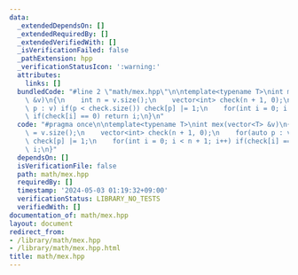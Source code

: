 ```yaml
---
data:
  _extendedDependsOn: []
  _extendedRequiredBy: []
  _extendedVerifiedWith: []
  _isVerificationFailed: false
  _pathExtension: hpp
  _verificationStatusIcon: ':warning:'
  attributes:
    links: []
  bundledCode: "#line 2 \"math/mex.hpp\"\n\ntemplate<typename T>\nint mex(vector<T>\
    \ &v)\n{\n    int n = v.size();\n    vector<int> check(n + 1, 0);\n    for(auto\
    \ p : v) if(p < check.size()) check[p] |= 1;\n    for(int i = 0; i < n + 1; i++)\
    \ if(check[i] == 0) return i;\n}\n"
  code: "#pragma once\n\ntemplate<typename T>\nint mex(vector<T> &v)\n{\n    int n\
    \ = v.size();\n    vector<int> check(n + 1, 0);\n    for(auto p : v) if(p < check.size())\
    \ check[p] |= 1;\n    for(int i = 0; i < n + 1; i++) if(check[i] == 0) return\
    \ i;\n}"
  dependsOn: []
  isVerificationFile: false
  path: math/mex.hpp
  requiredBy: []
  timestamp: '2024-05-03 01:19:32+09:00'
  verificationStatus: LIBRARY_NO_TESTS
  verifiedWith: []
documentation_of: math/mex.hpp
layout: document
redirect_from:
- /library/math/mex.hpp
- /library/math/mex.hpp.html
title: math/mex.hpp
---
```

